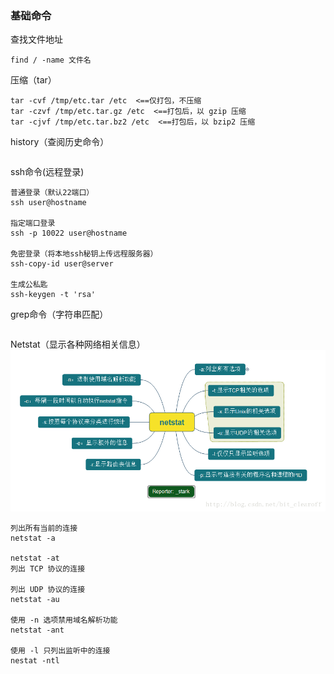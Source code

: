 ### 基础命令

查找文件地址
```
find / -name 文件名
```


压缩（tar）
```
tar -cvf /tmp/etc.tar /etc  <==仅打包，不压缩
tar -czvf /tmp/etc.tar.gz /etc  <==打包后，以 gzip 压缩
tar -cjvf /tmp/etc.tar.bz2 /etc  <==打包后，以 bzip2 压缩

```

history（查阅历史命令）
```
```

ssh命令(远程登录)
```
普通登录（默认22端口）
ssh user@hostname

指定端口登录
ssh -p 10022 user@hostname

免密登录（将本地ssh秘钥上传远程服务器）
ssh-copy-id user@server

生成公私匙
ssh-keygen -t 'rsa'
```

grep命令（字符串匹配）
```

```


Netstat（显示各种网络相关信息）
![Netstat命令](resources/images/Linux-Netstat.png)
```
列出所有当前的连接
netstat -a

netstat -at
列出 TCP 协议的连接

列出 UDP 协议的连接
netstat -au

使用 -n 选项禁用域名解析功能
netstat -ant

使用 -l 只列出监听中的连接
nestat -ntl

```
